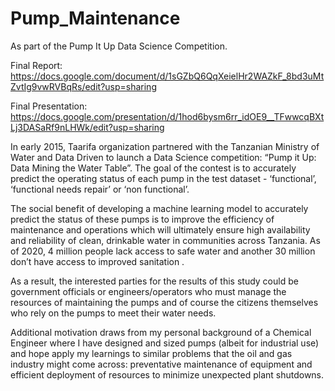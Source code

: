 # Pump_Maintenance
As part of the Pump It Up Data Science Competition.

Final Report: https://docs.google.com/document/d/1sGZbQ6QqXeielHr2WAZkF_8bd3uMtZvtIg9vwRVBqRs/edit?usp=sharing

Final Presentation: https://docs.google.com/presentation/d/1hod6bysm6rr_idOE9__TFwwcqBXtLj3DASaRf9nLHWk/edit?usp=sharing


In early 2015, Taarifa organization partnered with the Tanzanian Ministry of Water and Data Driven to launch a Data Science competition: “Pump it Up: Data Mining the Water Table”. 
The goal of the contest is to accurately predict the operating status of each pump in the test dataset - ‘functional’, ‘functional needs repair’ or ‘non functional’.

The social benefit of developing a machine learning model to accurately predict the status of these pumps is to improve the efficiency of maintenance and operations which will ultimately ensure high availability and reliability of clean, drinkable water in communities across Tanzania. As of 2020, 4 million people lack access to safe water and another 30 million don’t have access to improved sanitation .

As a result, the interested parties for the results of this study could be government officials or engineers/operators who must manage the resources of maintaining the pumps and of course the citizens themselves who rely on the pumps to meet their water needs.

Additional motivation draws from my personal background of a Chemical Engineer where I have designed and sized pumps (albeit for industrial use) and hope apply my learnings to similar problems that the oil and gas industry might come across: preventative maintenance of equipment and efficient deployment of resources to minimize unexpected plant shutdowns.
